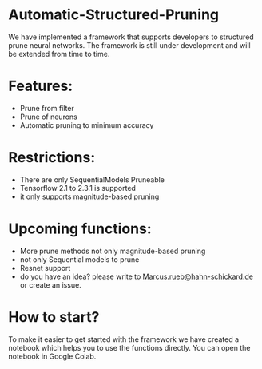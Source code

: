 # Automatic-Structured-Pruning
We have implemented a framework that supports developers to structured prune neural networks.
The framework is still under development and will be extended from time to time.

# Features:
- Prune from filter
- Prune of neurons
- Automatic pruning to minimum accuracy


# Restrictions:
- There are only SequentialModels Pruneable
- Tensorflow 2.1 to 2.3.1 is supported
- it only supports magnitude-based pruning


# Upcoming functions:
- More prune methods not only magnitude-based pruning
- not only Sequential models to prune
- Resnet support
- do you have an idea? please write to Marcus.rueb@hahn-schickard.de or create an issue.


# How to start?
To make it easier to get started with the framework we have created a notebook which helps you to use the functions directly.
You can open the notebook in Google Colab.
